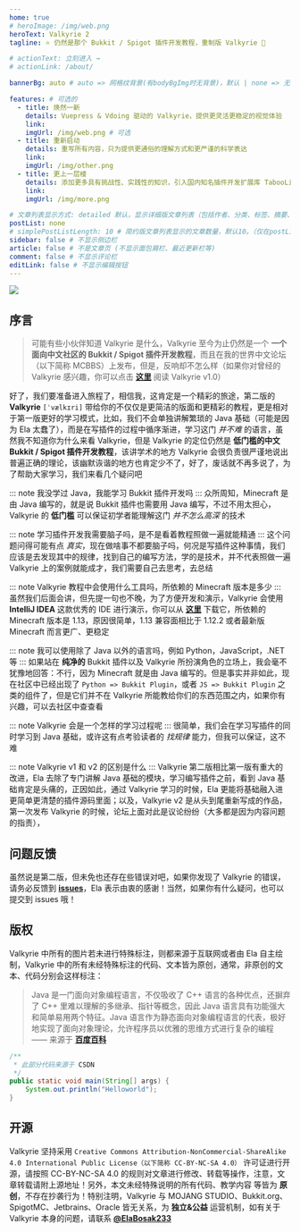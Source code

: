 ```yaml
---
home: true
# heroImage: /img/web.png
heroText: Valkyrie 2
tagline: ⭐ 仍然是那个 Bukkit / Spigot 插件开发教程，重制版 Valkyrie 🌙

# actionText: 立刻进入 →
# actionLink: /about/

bannerBg: auto # auto => 网格纹背景(有bodyBgImg时无背景)，默认 | none => 无 | '大图地址' | background: 自定义背景样式       提示：如发现文本颜色不适应你的背景时可以到palette.styl修改$bannerTextColor变量

features: # 可选的
  - title: 焕然一新
    details: Vuepress & Vdoing 驱动的 Valkyrie，提供更灵活更稳定的视觉体验
    link: 
    imgUrl: /img/web.png # 可选
  - title: 重新启动
    details: 重写所有内容，只为提供更通俗的理解方式和更严谨的科学表达
    link: 
    imgUrl: /img/other.png
  - title: 更上一层楼
    details: 添加更多具有挑战性、实践性的知识，引入国内知名插件开发扩展库 TabooLib
    link: 
    imgUrl: /img/more.png

# 文章列表显示方式: detailed 默认，显示详细版文章列表（包括作者、分类、标签、摘要、分页等）| simple => 显示简约版文章列表（仅标题和日期）| none 不显示文章列表
postList: none
# simplePostListLength: 10 # 简约版文章列表显示的文章数量，默认10。（仅在postList设置为simple时生效）
sidebar: false # 不显示侧边栏
article: false # 不是文章页 (不显示面包屑栏、最近更新栏等)
comment: false # 不显示评论栏
editLink: false # 不显示编辑按钮
---
```


![](https://i.loli.net/2020/12/29/1NJSrABm7PERv23.png)

## 序言

> 可能有些小伙伴知道 Valkyrie 是什么，Valkyrie 至今为止仍然是一个 **一个面向中文社区的 Bukkit / Spigot 插件开发教程**，而且在我的世界中文论坛（以下简称 MCBBS）上发布，但是，反响却不怎么样（如果你对曾经的 Valkyrie 感兴趣，你可以点击 [**这里**](https://github.com/ElaBosak233/Valkyrie/tree/v1.0.0) 阅读 Valkyrie v1.0）

好了，我们要准备进入旅程了，相信我，这肯定是一个精彩的旅途，第二版的 **Valkyrie** `[ˈvælkɪri]` 带给你的不仅仅是更简洁的版面和更精彩的教程，更是相对于第一版更好的学习模式，比如，我们不会单独讲解繁琐的 Java 基础（可能是因为 Ela 太蠢了），而是在写插件的过程中循序渐进，学习这门 *并不难* 的语言，虽然我不知道你为什么来看 Valkyrie，但是 Valkyrie 的定位仍然是 **低门槛的中文 Bukkit / Spigot 插件开发教程**，该讲学术的地方 Valkyrie 会很负责很严谨地说出普遍正确的理论，该幽默诙谐的地方也肯定少不了，好了，废话就不再多说了，为了帮助大家学习，我们来看几个疑问吧

::: note 我没学过 Java，我能学习 Bukkit 插件开发吗
:::
众所周知，Minecraft 是由 Java 编写的，就是说 Bukkit 插件也需要用 Java 编写，不过不用太担心，Valkyrie 的 **低门槛** 可以保证初学者能理解这门 *并不怎么高深* 的技术

::: note 学习插件开发我需要脑子吗，是不是看着教程照做一遍就能精通
:::
这个问题问得可能有点 *真实*，现在做啥事不都要脑子吗，何况是写插件这种事情，我们应该是去发现其中的规律，找到自己的编写方法，学的是技术，并不代表照做一遍 Valkyrie 上的案例就能成才，我们需要自己去思考，去总结

::: note Valkyrie 教程中会使用什么工具吗，所依赖的 Minecraft 版本是多少
:::
虽然我们后面会讲，但先提一句也不晚，为了方便开发和演示，Valkyrie 会使用 **IntelliJ IDEA** 这款优秀的 IDE 进行演示，你可以从 [**这里**](https://www.jetbrains.com/idea/) 下载它，所依赖的 Minecraft 版本是 1.13，原因很简单，1.13 兼容面相比于 1.12.2 或者最新版 Minecraft 而言更广、更稳定

::: note 我可以使用除了 Java 以外的语言吗，例如 Python，JavaScript，.NET 等
:::
如果站在 **纯净的** Bukkit 插件以及 Valkyrie 所扮演角色的立场上，我会毫不犹豫地回答：不行，因为 Minecraft 就是由 Java 编写的。但是事实并非如此，现在社区中已经出现了 `Python => Bukkit Plugin`，或者 `JS => Bukkit Plugin` 之类的组件了，但是它们并不在 Valkyrie 所能教给你们的东西范围之内，如果你有兴趣，可以去社区中查查看

::: note Valkyrie 会是一个怎样的学习过程呢
:::
很简单，我们会在学习写插件的同时学习到 Java 基础，或许这有点考验读者的 *找规律* 能力，但我可以保证，这不难

::: note Valkyrie v1 和 v2 的区别是什么
:::
Valkyrie 第二版相比第一版有重大的改进，Ela 去除了专门讲解 Java 基础的模块，学习编写插件之前，看到 Java 基础肯定是头痛的，正因如此，通过 Valkyrie 学习的时候，Ela 更能将基础融入进更简单更清楚的插件源码里面；以及，Valkyrie v2 是从头到尾重新写成的作品，第一次发布 Valkyrie 的时候，论坛上面对此是议论纷纷（大多都是因为内容问题的指责），

## 问题反馈

虽然说是第二版，但未免也还存在些错误对吧，如果你发现了 Valkyrie 的错误，请务必反馈到 [**issues**](https://github.com/ElaBosak233/Valkyrie)，Ela 表示由衷的感谢！当然，如果你有什么疑问，也可以提交到 issues 哦！

## 版权

Valkyrie 中所有的图片若未进行特殊标注，则都来源于互联网或者由 Ela 自主绘制，Valkyrie 中的所有未经特殊标注的代码、文本皆为原创，通常，非原创的文本、代码分别会这样标注：

> Java 是一门面向对象编程语言，不仅吸收了 C++ 语言的各种优点，还摒弃了 C++ 里难以理解的多继承、指针等概念，因此 Java 语言具有功能强大和简单易用两个特征。Java 语言作为静态面向对象编程语言的代表，极好地实现了面向对象理论，允许程序员以优雅的思维方式进行复杂的编程 —— 来源于 [**百度百科**](https://baike.baidu.com/item/java/85979)

```java
/**
 * 此部分代码来源于 CSDN
 */
public static void main(String[] args) {
    System.out.println("Helloworld");
}
```

## 开源

Valkyrie 坚持采用 `Creative Commons Attribution-NonCommercial-ShareAlike 4.0 International Public License（以下简称 CC-BY-NC-SA 4.0）` 许可证进行开源，请按照 CC-BY-NC-SA 4.0 的规则对文章进行修改、转载等操作，注意，文章转载请附上源地址！另外，本文未经特殊说明的所有代码、教学内容 等皆为 **原创**，不存在抄袭行为！特别注明，Valkyrie 与 MOJANG STUDIO、Bukkit.org、SpigotMC、Jetbrains、Oracle 皆无关系，为 **独立&公益** 运营机制，如有关于 Valkyrie 本身的问题，请联系 [**@ElaBosak233**](https://github.com/ElaBosak233)